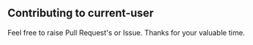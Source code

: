 ## Contributing to current-user

Feel free to raise Pull Request's or Issue.
Thanks for your valuable time.
